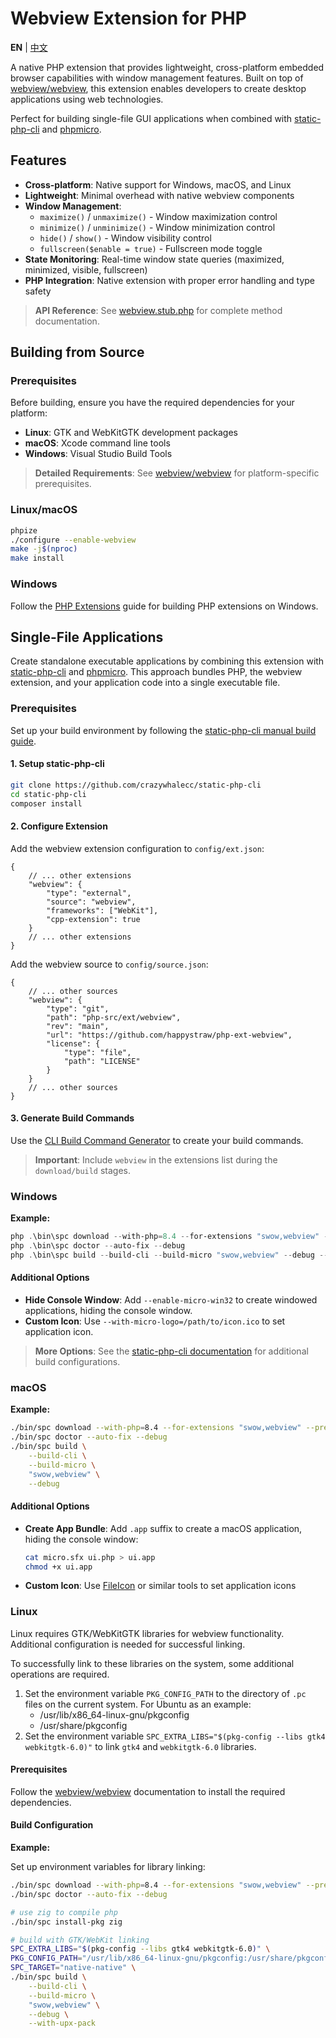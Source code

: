 # Webview Extension for PHP

**EN** | [中文](./README_CN.md)

A native PHP extension that provides lightweight, cross-platform embedded browser capabilities with window management features. Built on top of [webview/webview](https://github.com/webview/webview), this extension enables developers to create desktop applications using web technologies.

Perfect for building single-file GUI applications when combined with [static-php-cli](https://github.com/crazywhalecc/static-php-cli) and [phpmicro](https://github.com/dixyes/phpmicro).

## Features

- **Cross-platform**: Native support for Windows, macOS, and Linux
- **Lightweight**: Minimal overhead with native webview components
- **Window Management**:
  - `maximize()` / `unmaximize()` - Window maximization control
  - `minimize()` / `unminimize()` - Window minimization control
  - `hide()` / `show()` - Window visibility control
  - `fullscreen($enable = true)` - Fullscreen mode toggle
- **State Monitoring**: Real-time window state queries (maximized, minimized, visible, fullscreen)
- **PHP Integration**: Native extension with proper error handling and type safety

> **API Reference**: See [webview.stub.php](./webview.stub.php) for complete method documentation.

## Building from Source

### Prerequisites

Before building, ensure you have the required dependencies for your platform:

- **Linux**: GTK and WebKitGTK development packages
- **macOS**: Xcode command line tools
- **Windows**: Visual Studio Build Tools

> **Detailed Requirements**: See [webview/webview](https://github.com/webview/webview) for platform-specific prerequisites.

### Linux/macOS

```bash
phpize
./configure --enable-webview
make -j$(nproc)
make install
```

### Windows

Follow the [PHP Extensions](https://github.com/php/php-windows-builder?tab=readme-ov-file#php-extensions) guide for building PHP extensions on Windows.

## Single-File Applications

Create standalone executable applications by combining this extension with [static-php-cli](https://github.com/crazywhalecc/static-php-cli) and [phpmicro](https://github.com/dixyes/phpmicro). This approach bundles PHP, the webview extension, and your application code into a single executable file.

### Prerequisites

Set up your build environment by following the [static-php-cli manual build guide](https://static-php.dev/en/guide/manual-build.html#build-locally-using-source-code).

#### 1. Setup static-php-cli

```bash
git clone https://github.com/crazywhalecc/static-php-cli
cd static-php-cli
composer install
```

#### 2. Configure Extension

Add the webview extension configuration to `config/ext.json`:

```jsonc
{
    // ... other extensions
    "webview": {
        "type": "external",
        "source": "webview",
        "frameworks": ["WebKit"],
        "cpp-extension": true
    }
    // ... other extensions
}
```

Add the webview source to `config/source.json`:

```jsonc
{
    // ... other sources
    "webview": {
        "type": "git",
        "path": "php-src/ext/webview",
        "rev": "main",
        "url": "https://github.com/happystraw/php-ext-webview",
        "license": {
            "type": "file",
            "path": "LICENSE"
        }
    }
    // ... other sources
}
```

#### 3. Generate Build Commands

Use the [CLI Build Command Generator](https://static-php.dev/en/guide/cli-generator.html) to create your build commands.

> **Important**: Include `webview` in the extensions list during the `download/build` stages.

### Windows

**Example:**

```powershell
php .\bin\spc download --with-php=8.4 --for-extensions "swow,webview" --prefer-pre-built --debug
php .\bin\spc doctor --auto-fix --debug
php .\bin\spc build --build-cli --build-micro "swow,webview" --debug --with-upx-pack
```

#### Additional Options

- **Hide Console Window**: Add `--enable-micro-win32` to create windowed applications, hiding the console window.
- **Custom Icon**: Use `--with-micro-logo=/path/to/icon.ico` to set application icon.

> **More Options**: See the [static-php-cli documentation](https://static-php.dev) for additional build configurations.

### macOS

**Example:**

```bash
./bin/spc download --with-php=8.4 --for-extensions "swow,webview" --prefer-pre-built --debug
./bin/spc doctor --auto-fix --debug
./bin/spc build \
    --build-cli \
    --build-micro \
    "swow,webview" \
    --debug
```

#### Additional Options

- **Create App Bundle**: Add `.app` suffix to create a macOS application, hiding the console window:

  ```bash
  cat micro.sfx ui.php > ui.app
  chmod +x ui.app
  ```

- **Custom Icon**: Use [FileIcon](https://github.com/mklement0/fileicon) or similar tools to set application icons

### Linux

Linux requires GTK/WebKitGTK libraries for webview functionality. Additional configuration is needed for successful linking.

To successfully link to these libraries on the system, some additional operations are required.

1. Set the environment variable `PKG_CONFIG_PATH` to the directory of `.pc` files on the current system. For Ubuntu as an example:
     - /usr/lib/x86_64-linux-gnu/pkgconfig
     - /usr/share/pkgconfig
2. Set the environment variable `SPC_EXTRA_LIBS="$(pkg-config --libs gtk4 webkitgtk-6.0)"` to link `gtk4` and `webkitgtk-6.0` libraries.

#### Prerequisites

Follow the [webview/webview](https://github.com/webview/webview) documentation to install the required dependencies.

#### Build Configuration

**Example:**

Set up environment variables for library linking:

```bash
./bin/spc download --with-php=8.4 --for-extensions "swow,webview" --prefer-pre-built --debug
./bin/spc doctor --auto-fix --debug

# use zig to compile php
./bin/spc install-pkg zig

# build with GTK/WebKit linking
SPC_EXTRA_LIBS="$(pkg-config --libs gtk4 webkitgtk-6.0)" \
PKG_CONFIG_PATH="/usr/lib/x86_64-linux-gnu/pkgconfig:/usr/share/pkgconfig" \
SPC_TARGET="native-native" \
./bin/spc build \
    --build-cli \
    --build-micro \
    "swow,webview" \
    --debug \
    --with-upx-pack
```
